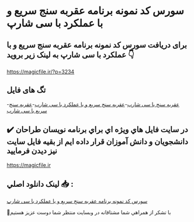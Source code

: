 # سورس کد نمونه برنامه عقربه سنج سریع و با عملکرد با سی شارپ

## برای دریافت سورس کد نمونه برنامه عقربه سنج سریع و با عملکرد با سی شارپ به لینک زیر بروید 👇

https://magicfile.ir/?p=3234

## تگ های فایل

-[عقربه سنج با سی شارپ](https://magicfile.ir/product/%d8%b3%d9%88%d8%b1%d8%b3-%d8%a8%d8%b1%d9%86%d8%a7%d9%85%d9%87-%d8%b9%d9%82%d8%b1%d8%a8%d9%87-%d8%b3%d9%86%d8%ac-%d8%b3%d8%b1%db%8c%d8%b9-%d8%a8%d8%a7-%d8%b9%d9%85%d9%84%da%a9%d8%b1%d8%af-%d8%a8%d8%a7-%d8%b3%db%8c-%d8%b4%d8%a7%d8%b1%d9%be/)-[عقربه سنج سریع و با عملکرد با سی شارپ](https://magicfile.ir/product/%d8%b3%d9%88%d8%b1%d8%b3-%d8%a8%d8%b1%d9%86%d8%a7%d9%85%d9%87-%d8%b9%d9%82%d8%b1%d8%a8%d9%87-%d8%b3%d9%86%d8%ac-%d8%b3%d8%b1%db%8c%d8%b9-%d8%a8%d8%a7-%d8%b9%d9%85%d9%84%da%a9%d8%b1%d8%af-%d8%a8%d8%a7-%d8%b3%db%8c-%d8%b4%d8%a7%d8%b1%d9%be/)-[عقربه سنج سریع با سی شارپ](https://magicfile.ir/product/%d8%b3%d9%88%d8%b1%d8%b3-%d8%a8%d8%b1%d9%86%d8%a7%d9%85%d9%87-%d8%b9%d9%82%d8%b1%d8%a8%d9%87-%d8%b3%d9%86%d8%ac-%d8%b3%d8%b1%db%8c%d8%b9-%d8%a8%d8%a7-%d8%b9%d9%85%d9%84%da%a9%d8%b1%d8%af-%d8%a8%d8%a7-%d8%b3%db%8c-%d8%b4%d8%a7%d8%b1%d9%be/)

## ✔️ در سايت فايل هاي ويژه اي براي برنامه نويسان طراحان دانشجويان و دانش آموزان قرار داده ايم از بقيه فايل سايت نيز ديدن فرماييد

https://magicfile.ir


## لينک دانلود اصلي 📥 :

[سورس کد نمونه برنامه عقربه سنج سریع و با عملکرد با سی شارپ](https://magicfile.ir/product/%d8%b3%d9%88%d8%b1%d8%b3-%d8%a8%d8%b1%d9%86%d8%a7%d9%85%d9%87-%d8%b9%d9%82%d8%b1%d8%a8%d9%87-%d8%b3%d9%86%d8%ac-%d8%b3%d8%b1%db%8c%d8%b9-%d8%a8%d8%a7-%d8%b9%d9%85%d9%84%da%a9%d8%b1%d8%af-%d8%a8%d8%a7-%d8%b3%db%8c-%d8%b4%d8%a7%d8%b1%d9%be/) 


🙏با تشکر از همراهي شما مشتاقانه در وبسایت منتظر شما دوست عزیز هستیم

